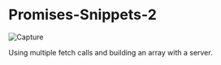# Promises-Snippets-2

![Capture](https://user-images.githubusercontent.com/52431957/91927160-cd38cf00-eca6-11ea-8b91-55dd61ab67c3.PNG)

Using multiple fetch calls and building an array with a server.

